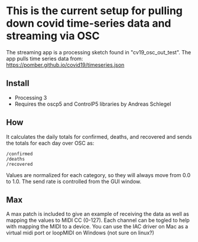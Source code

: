 # This is the current setup for pulling down covid time-series data and streaming via OSC

The streaming app is a processing sketch found in "cv19_osc_out_test". The app pulls time series data from: https://pomber.github.io/covid19/timeseries.json

## Install

- Processing 3
- Requires the oscp5 and ControlP5 libraries by Andreas Schlegel

## How

It calculates the daily totals for confirmed, deaths, and recovered and sends the totals for each day over OSC as:
```
/confirmed
/deaths
/recovered
```

Values are normalized for each category, so they will always move from 0.0 to 1.0. The send rate is controlled from the GUI window.

## Max

A max patch is included to give an example of receiving the data as well as mapping the values to MIDI CC (0-127). Each channel can be togled to help with mapping the MIDI to a device. You can use the IAC driver on Mac as a virtual midi port or loopMIDI on Windows (not sure on linux?)
